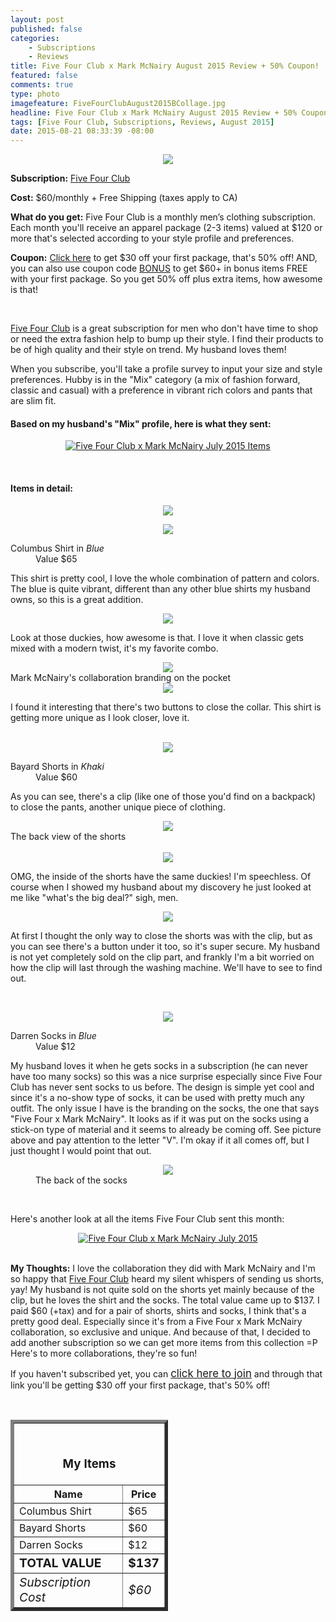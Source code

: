 ```yaml
---
layout: post
published: false
categories: 
    - Subscriptions
    - Reviews
title: Five Four Club x Mark McNairy August 2015 Review + 50% Coupon!
featured: false
comments: true
type: photo
imagefeature: FiveFourClubAugust2015BCollage.jpg
headline: Five Four Club x Mark McNairy August 2015 Review + 50% Coupon!
tags: [Five Four Club, Subscriptions, Reviews, August 2015]
date: 2015-08-21 08:33:39 -08:00
---
```


<center><img src='/images/FiveFourClubAugust2015BPackage.jpg'></center>
<p><b>Subscription:</b> <a href="https://www.fivefourclub.com/getstarted?referrer=RE731318" target="_blank">Five Four Club</a></p>
<p><b>Cost:</b> $60/monthly + Free Shipping (taxes apply to CA)</p>
<p><b>What do you get:</b> Five Four Club is a monthly men’s clothing subscription. Each month you'll receive an apparel package (2-3 items) valued at $120 or more that's selected according to your style profile and preferences.</p>
<p><b>Coupon:</b> <a href="https://www.fivefourclub.com/getstarted?referrer=RE731318" target="_blank">Click here</a> to get $30 off your first package, that's 50% off! AND, you can also use coupon code <a href="https://www.fivefourclub.com/getstarted?referrer=RE731318" target="_blank">BONUS</a> to get $60+ in bonus items FREE with your first package. So you get 50% off plus extra items, how awesome is that!</p>
<br>

<p><a href="https://www.fivefourclub.com/getstarted?referrer=RE731318" target="_blank">Five Four Club</a> is a great subscription for men who don't have time to shop or need the extra fashion help to bump up their style. I find their products to be of high quality and their style on trend. My husband loves them!</p>

<p>When you subscribe, you'll take a profile survey to input your size and style preferences. Hubby is in the "Mix" category (a mix of fashion forward, classic and casual) with a preference in vibrant rich colors and pants that are slim fit.</p>

<H4>Based on my husband's "Mix" profile, here is what they sent:</H4>
<p><center><a href="https://www.fivefourclub.com/getstarted?referrer=RE731318" target="_blank">
<img src="/images/FiveFourClubAugust2015Items.jpg" border="0" style="border:none;max-width:100%;" alt="Five Four Club x Mark McNairy July 2015 Items" />
</a></center></p>
<br>

<H4>Items in detail:</H4>
<p><center><img src='/images/FiveFourClubAugust2015Shirt.jpg'></center></p>
<center><img src='/images/FiveFourClubAugust2015Shirt2.jpg'></center>
<DL>
<DT>Columbus Shirt in <i>Blue</i></DT>
<DD>Value $65</DD>
</DL>

<p>This shirt is pretty cool, I love the whole combination of pattern and colors. The blue is quite vibrant, different than any other blue shirts my husband owns, so this is a great addition.</p>

<center><img src='/images/FiveFourClubAugust2015Shirt3.jpg'></center>
<p>Look at those duckies, how awesome is that. I love it when classic gets mixed with a modern twist, it's my favorite combo.</p>

<center><img src='/images/FiveFourClubAugust2015Shirt4.jpg'></center>
<figcaption>Mark McNairy's collaboration branding on the pocket</figcaption>

<center><img src='/images/FiveFourClubJuly2015BShirt4.jpg'></center>
<p>I found it interesting that there's two buttons to close the collar. This shirt is getting more unique as I look closer, love it.</p>
<br>

<center><img src='/images/FiveFourClubJuly2015BShorts.jpg'></center>
<DL>
<DT>Bayard Shorts in <i>Khaki</i></DT>
<DD>Value $60</DD>
</DL>

<p>As you can see, there's a clip (like one of those you'd find on a backpack) to close the pants, another unique piece of clothing.</p> 

<center><img src='/images/FiveFourClubJuly2015BShorts2.jpg'></center>
<figcaption>The back view of the shorts</figcaption>
<br>

<center><img src='/images/FiveFourClubJuly2015BShorts3.jpg'></center>
<p>OMG, the inside of the shorts have the same duckies! I'm speechless. Of course when I showed my husband about my discovery he just looked at me like "what's the big deal?" sigh, men.</p>

<center><img src='/images/FiveFourClubJuly2015BShorts4.jpg'></center>
<p>At first I thought the only way to close the shorts was with the clip, but as you can see there's a button under it too, so it's super secure. My husband is not yet completely sold on the clip part, and frankly I'm a bit worried on how the clip will last through the washing machine. We'll have to see to find out.</p>
<br>

<p><center><img src='/images/FiveFourClubJuly2015BSocks.jpg'></center></p>
<DL>
<DT>Darren Socks in <i>Blue</i></DT>
<DD>Value $12</DD>
</DL>

<p>My husband loves it when he gets socks in a subscription (he can never have too many socks) so this was a nice surprise especially since Five Four Club has never sent socks to us before. The design is simple yet cool and since it's a no-show type of socks, it can be used with pretty much any outfit. The only issue I have is the branding on the socks, the one that says "Five Four x Mark McNairy". It looks as if it was put on the socks using a stick-on type of material and it seems to already be coming off. See picture above and pay attention to the letter "V". I'm okay if it all comes off, but I just thought I would point that out.</p>
<figure>
      <center><img src='/images/FiveFourClubJuly2015BSocks2.jpg'></center>
      <figcaption>The back of the socks</figcaption>
</figure>
<br>

<p>Here's another look at all the items Five Four Club sent this month:</p>
<center><a href="https://www.fivefourclub.com/getstarted?referrer=RE731318" target="_blank">
<img src="/images/FiveFourClubJuly2015BCollage.jpg" border="0" style="border:none;max-width:100%;" alt="Five Four Club x Mark McNairy July 2015" />
</a></center>
<br>

<p><i class="icon-exclamation-sign"></i><b> My Thoughts:</b> I love the collaboration they did with Mark McNairy and I'm so happy that <a href="https://www.fivefourclub.com/getstarted?referrer=RE731318" target="_blank">Five Four Club</a> heard my silent whispers of sending us shorts, yay! My husband is not quite sold on the shorts yet mainly because of the clip, but he loves the shirt and the socks. The total value came up to $137. I paid $60 (+tax) and for a pair of shorts, shirts and socks, I think that's a pretty good deal. Especially since it's from a Five Four x Mark McNairy collaboration, so exclusive and unique. And because of that, I decided to add another subscription so we can get more items from this collection =P Here's to more collaborations, they're so fun!</p>

<p>If you haven't subscribed yet, you can <a href="https://www.fivefourclub.com/getstarted?referrer=RE731318" target="_blank"><big>click here to join</big></a> and through that link you'll be getting $30 off your first package, that's 50% off!</p>
<br>

<TABLE  BORDER="5" style="width:50%">
   <TR>
      <TH COLSPAN="2">
         <H3><BR><center>My Items</center></H3>
      </TH>
   </TR>
      <TH>Name</TH>
      <TH>Price</TH>
  <TR>
      <TD>Columbus Shirt</TD>
      <TD>$65</TD>
   </TR>
   <TR>
      <TD>Bayard Shorts</TD>
      <TD>$60</TD>
   </TR>
   <TR>
      <TD>Darren Socks</TD>
      <TD>$12</TD>
   </TR>
   <TR>
      <TD><b><big>TOTAL VALUE</big></b></TD>
      <TD><b><big>$137</big></b></TD>
   </TR>
   <TR>
      <TD><i><big>Subscription Cost</big></i></TD>
      <TD><i><big>$60</big></i></TD>
   </TR>
</TABLE>
